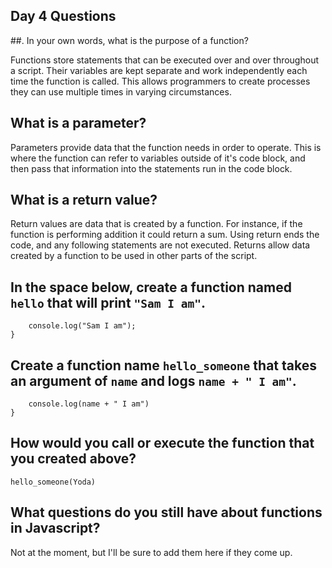 ## Day 4 Questions

##. In your own words, what is the purpose of a function?

Functions store statements that can be executed over and over throughout a script. Their variables are kept separate and work independently each time the function is called. This allows programmers to create processes they can use multiple times in varying circumstances.

## What is a parameter?

Parameters provide data that the function needs in order to operate. This is where the function can refer to variables outside of it's code block, and then pass that information into the statements run in the code block.

## What is a return value?

Return values are data that is created by a function. For instance, if the function is performing addition it could return a sum. Using return ends the code, and any following statements are not executed. Returns allow data created by a function to be used in other parts of the script.

## In the space below, create a function named `hello` that will print `"Sam I am"`.

```function hello() {
    console.log("Sam I am");
}
```

## Create a function name `hello_someone` that takes an argument of `name` and logs `name + " I am"`.

```function hello_someone(name) {
    console.log(name + " I am")
}
```
## How would you call or execute the function that you created above?

`hello_someone(Yoda)`

## What questions do you still have about functions in Javascript?

Not at the moment, but I'll be sure to add them here if they come up. 
